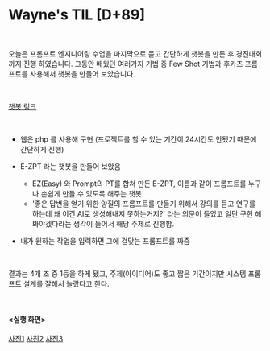 Wayne's TIL [D+89]
===

<br>

오늘은 프롬프트 엔지니어링 수업을 마지막으로 듣고 간단하게 챗봇을 만든 후 경진대회까지 진행 하였습니다.
그동안 배웠던 여러가지 기법 중 Few Shot 기법과 후카츠 프롬프트를 사용해서 챗봇을 만들어 보았습니다.

<br>

[챗봇 링크](http://devwayne.dothome.co.kr)

<br>

- 웹은 php 를 사용해 구현 (프로젝트를 할 수 있는 기간이 24시간도 안됐기 때문에 간단하게 진행)
- E-ZPT 라는 챗봇을 만들어 보았음
  - EZ(Easy) 와 Prompt의 PT를 합쳐 만든 E-ZPT, 이름과 같이 프롬프트를 누구나 손쉽게 만들 수 있도록 해주는 챗봇
  - '좋은 답변을 얻기 위한 양질의 프롬프트를 만들기 위해서 강의를 듣고 연구를 하는데 왜 이건 AI로 생성해내지 못하는거지?' 라는 의문이 들었고 일단 구현 해봐야겠다라는 생각이 들어서 해당 주제로 진행함.

- 내가 원하는 작업을 입력하면 그에 걸맞는 프롬프트를 짜줌

<br>

결과는 4개 조 중 1등을 하게 됐고, 주제(아이디어)도 좋고 짧은 기간이지만 시스템 프롬프트 설계를 잘해서 놀랐다고 한다.

<br>

#### <실행 화면>

[사진1](https://github.com/RyeinKim/TIL/blob/main/Nov/prompt_engineering/%EA%B0%80%EC%83%81_%EC%BA%90%EB%A6%AD%ED%84%B0_%EB%A7%8C%EB%93%A4%EA%B8%B0.png)
[사진2](https://github.com/RyeinKim/TIL/blob/main/Nov/prompt_engineering/%EB%A6%AC%EB%B7%B0_%EB%8B%B5%EB%B3%80_%EC%83%9D%EC%84%B1%EA%B8%B0.png)
[사진3](https://github.com/RyeinKim/TIL/blob/main/Nov/prompt_engineering/%EC%8B%9C_%EC%9E%91%EC%84%B1%EA%B8%B0.png)